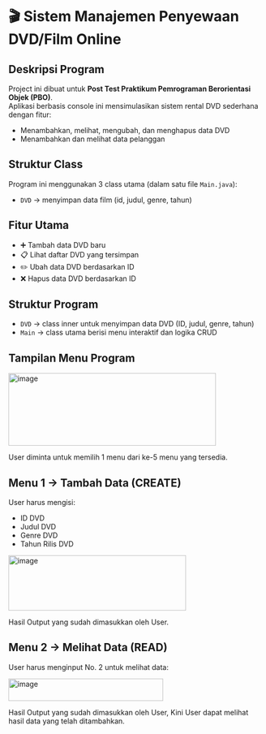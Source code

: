 # 🎬 Sistem Manajemen Penyewaan DVD/Film Online

## Deskripsi Program

Project ini dibuat untuk **Post Test Praktikum Pemrograman Berorientasi Objek (PBO)**.  
Aplikasi berbasis console ini mensimulasikan sistem rental DVD sederhana dengan fitur:
- Menambahkan, melihat, mengubah, dan menghapus data DVD
- Menambahkan dan melihat data pelanggan

## Struktur Class
Program ini menggunakan 3 class utama (dalam satu file `Main.java`):
- `DVD` → menyimpan data film (id, judul, genre, tahun)

## Fitur Utama
- ➕ Tambah data DVD baru
- 📋 Lihat daftar DVD yang tersimpan
- ✏️ Ubah data DVD berdasarkan ID
- ❌ Hapus data DVD berdasarkan ID

## Struktur Program
- `DVD` → class inner untuk menyimpan data DVD (ID, judul, genre, tahun)
- `Main` → class utama berisi menu interaktif dan logika CRUD


## Tampilan Menu Program

<img width="409" height="143" alt="image" src="https://github.com/user-attachments/assets/ca5a7bdd-2394-46ad-b544-3c37b825a042" />


User diminta untuk memilih 1 menu dari ke-5 menu yang tersedia.

## Menu 1 -> Tambah Data (CREATE)

User harus mengisi:
- ID DVD
- Judul DVD
- Genre DVD
- Tahun Rilis DVD

<img width="350" height="109" alt="image" src="https://github.com/user-attachments/assets/bfa2437e-0b26-4b11-b5e6-79e1ea118d10" />

Hasil Output yang sudah dimasukkan oleh User.

## Menu 2 -> Melihat Data (READ)

User harus menginput No. 2 untuk melihat data:

<img width="305" height="44" alt="image" src="https://github.com/user-attachments/assets/29b70b12-4aa2-4bdb-88cc-c30e07fac90b" />

Hasil Output yang sudah dimasukkan oleh User, Kini User dapat melihat hasil data yang telah ditambahkan.



